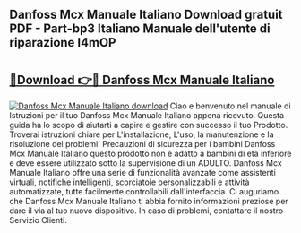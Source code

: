 ## Danfoss Mcx Manuale Italiano Download gratuit PDF - Part-bp3 Italiano Manuale dell'utente di riparazione l4mOP

# <h2><a href="http://dfg6qq.blite.top/?on=Danfoss+Mcx+Manuale+Italiano">🔗Download 👉🔴 Danfoss Mcx Manuale Italiano</a></h2>

[![Danfoss Mcx Manuale Italiano download](https://i.imgur.com/lujVjoI.png)](http://dfg6qq.blite.top/?on=Danfoss+Mcx+Manuale+Italiano)
Ciao e benvenuto nel manuale di Istruzioni per il tuo Danfoss Mcx Manuale Italiano appena ricevuto. Questa guida ha lo scopo di aiutarti a capire e gestire con successo il tuo Prodotto. Troverai istruzioni chiare per L'installazione, L'uso, la manutenzione e la risoluzione dei problemi. Precauzioni di sicurezza per i bambini Danfoss Mcx Manuale Italiano questo prodotto non è adatto a bambini di età inferiore e deve essere utilizzato sotto la supervisione di un ADULTO. Danfoss Mcx Manuale Italiano offre una serie di funzionalità avanzate come assistenti virtuali, notifiche intelligenti, scorciatoie personalizzabili e attività automatizzate, tutte facilmente controllabili dall'interfaccia. Ci auguriamo che Danfoss Mcx Manuale Italiano ti abbia fornito informazioni preziose per dare il via al tuo nuovo dispositivo. In caso di problemi, contattare il nostro Servizio Clienti.
